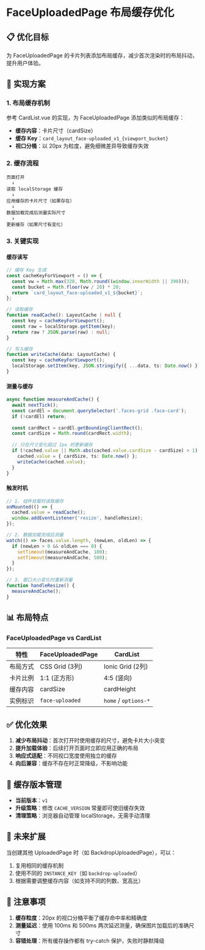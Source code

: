 # FaceUploadedPage 布局缓存优化

## 📋 优化目标

为 FaceUploadedPage 的卡片列表添加布局缓存，减少首次渲染时的布局抖动，提升用户体验。

## 🎯 实现方案

### 1. 布局缓存机制

参考 CardList.vue 的实现，为 FaceUploadedPage 添加类似的布局缓存：

- **缓存内容**：卡片尺寸（cardSize）
- **缓存 Key**：`card_layout_face-uploaded_v1_{viewport_bucket}`
- **视口分桶**：以 20px 为粒度，避免细微差异导致缓存失效

### 2. 缓存流程

```
页面打开
  ↓
读取 localStorage 缓存
  ↓
应用缓存的卡片尺寸（如果存在）
  ↓
数据加载完成后测量实际尺寸
  ↓
更新缓存（如果尺寸有变化）
```

### 3. 关键实现

#### 缓存读写
```typescript
// 缓存 Key 生成
const cacheKeyForViewport = () => {
  const vw = Math.max(320, Math.round((window.innerWidth || 390)));
  const bucket = Math.floor(vw / 20) * 20;
  return `card_layout_face-uploaded_v1_${bucket}`;
};

// 读取缓存
function readCache(): LayoutCache | null {
  const key = cacheKeyForViewport();
  const raw = localStorage.getItem(key);
  return raw ? JSON.parse(raw) : null;
}

// 写入缓存
function writeCache(data: LayoutCache) {
  const key = cacheKeyForViewport();
  localStorage.setItem(key, JSON.stringify({ ...data, ts: Date.now() }));
}
```

#### 测量与缓存
```typescript
async function measureAndCache() {
  await nextTick();
  const cardEl = document.querySelector('.faces-grid .face-card');
  if (!cardEl) return;
  
  const cardRect = cardEl.getBoundingClientRect();
  const cardSize = Math.round(cardRect.width);
  
  // 只在尺寸变化超过 1px 时更新缓存
  if (!cached.value || Math.abs(cached.value.cardSize - cardSize) > 1) {
    cached.value = { cardSize, ts: Date.now() };
    writeCache(cached.value);
  }
}
```

#### 触发时机
```typescript
// 1. 组件挂载时读取缓存
onMounted(() => {
  cached.value = readCache();
  window.addEventListener('resize', handleResize);
});

// 2. 数据加载完成后测量
watch(() => faces.value.length, (newLen, oldLen) => {
  if (newLen > 0 && oldLen === 0) {
    setTimeout(measureAndCache, 100);
    setTimeout(measureAndCache, 500);
  }
});

// 3. 窗口大小变化时重新测量
function handleResize() {
  measureAndCache();
}
```

## 📊 布局特点

### FaceUploadedPage vs CardList

| 特性 | FaceUploadedPage | CardList |
|------|------------------|----------|
| 布局方式 | CSS Grid (3列) | Ionic Grid (2列) |
| 卡片比例 | 1:1 (正方形) | 4:5 (竖向) |
| 缓存内容 | cardSize | cardHeight |
| 实例标识 | `face-uploaded` | `home` / `options-*` |

## ✅ 优化效果

1. **减少布局抖动**：首次打开时使用缓存的尺寸，避免卡片大小突变
2. **提升加载体验**：后续打开页面时立即应用正确的布局
3. **响应式适配**：不同视口宽度使用独立的缓存
4. **向后兼容**：缓存不存在时正常降级，不影响功能

## 🔄 缓存版本管理

- **当前版本**：`v1`
- **升级策略**：修改 `CACHE_VERSION` 常量即可使旧缓存失效
- **清理策略**：浏览器自动管理 localStorage，无需手动清理

## 🎯 未来扩展

当创建其他 UploadedPage 时（如 BackdropUploadedPage），可以：
1. 复用相同的缓存机制
2. 使用不同的 `INSTANCE_KEY`（如 `backdrop-uploaded`）
3. 根据需要调整缓存内容（如支持不同的列数、宽高比）

## 📝 注意事项

1. **缓存粒度**：20px 的视口分桶平衡了缓存命中率和精确度
2. **测量延迟**：使用 100ms 和 500ms 两次延迟测量，确保图片加载后的准确尺寸
3. **容错处理**：所有缓存操作都有 try-catch 保护，失败时静默降级

